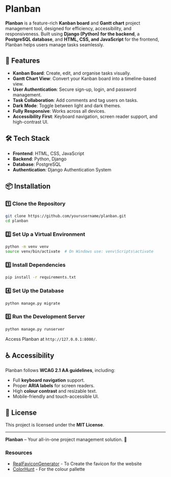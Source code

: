 # Planban

**Planban** is a feature-rich **Kanban board** and **Gantt chart** project management tool, designed for efficiency, accessibility, and responsiveness. Built using **Django (Python) for the backend**, a **PostgreSQL database**, and **HTML, CSS, and JavaScript** for the frontend, Planban helps users manage tasks seamlessly.

## 🚀 Features
- **Kanban Board**: Create, edit, and organise tasks visually.
- **Gantt Chart View**: Convert your Kanban board into a timeline-based view.
- **User Authentication**: Secure sign-up, login, and password management.
- **Task Collaboration**: Add comments and tag users on tasks.
- **Dark Mode**: Toggle between light and dark themes.
- **Fully Responsive**: Works across all devices.
- **Accessibility First**: Keyboard navigation, screen reader support, and high-contrast UI.

## 🛠️ Tech Stack
- **Frontend**: HTML, CSS, JavaScript
- **Backend**: Python, Django
- **Database**: PostgreSQL
- **Authentication**: Django Authentication System

## 📦 Installation
### **1️⃣ Clone the Repository**
```sh
git clone https://github.com/yourusername/planban.git
cd planban
```

### **2️⃣ Set Up a Virtual Environment**
```sh
python -m venv venv
source venv/bin/activate  # On Windows use: venv\Scripts\activate
```

### **3️⃣ Install Dependencies**
```sh
pip install -r requirements.txt
```

### **4️⃣ Set Up the Database**
```sh
python manage.py migrate
```

### **5️⃣ Run the Development Server**
```sh
python manage.py runserver
```
Access Planban at `http://127.0.0.1:8000/`.

## ♿ Accessibility
Planban follows **WCAG 2.1 AA guidelines**, including:
- Full **keyboard navigation** support.
- Proper **ARIA labels** for screen readers.
- High **colour contrast** and resizable text.
- Mobile-friendly and touch-accessible UI.

## 📝 License
This project is licensed under the **MIT License**.

---
**Planban** – Your all-in-one project management solution. 🚀

### Resources

- [RealFaviconGenerator](https://realfavicongenerator.net/) - To Create the favicon for the website
- [ColorHunt](https://colorhunt.co/palette/091057024caaec8305dbd3d3) - For the colour pallette